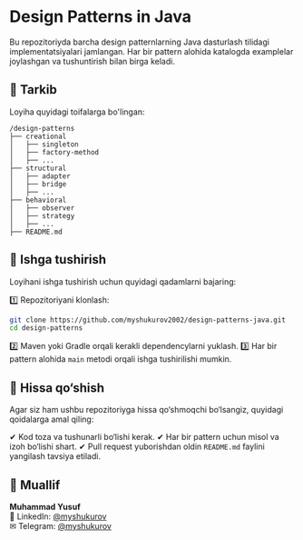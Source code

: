 # Design Patterns in Java

Bu repozitoriyda barcha design patternlarning Java dasturlash tilidagi implementatsiyalari jamlangan. Har bir pattern alohida katalogda examplelar joylashgan va tushuntirish bilan birga keladi.

## 📌 Tarkib

Loyiha quyidagi toifalarga bo'lingan:

```
/design-patterns
├── creational
│   ├── singleton
│   ├── factory-method
│   ├── ...
├── structural
│   ├── adapter
│   ├── bridge
│   ├── ...
├── behavioral
│   ├── observer
│   ├── strategy
│   ├── ...
├── README.md
```

## 🚀 Ishga tushirish

Loyihani ishga tushirish uchun quyidagi qadamlarni bajaring:

1️⃣ Repozitoriyani klonlash:
   ```sh
   git clone https://github.com/myshukurov2002/design-patterns-java.git
   cd design-patterns
   ```
2️⃣ Maven yoki Gradle orqali kerakli dependencylarni yuklash.
3️⃣ Har bir pattern alohida `main` metodi orqali ishga tushirilishi mumkin.

## 🤝 Hissa qo‘shish

Agar siz ham ushbu repozitoriyga hissa qo‘shmoqchi bo‘lsangiz, quyidagi qoidalarga amal qiling:

✔ Kod toza va tushunarli bo‘lishi kerak.
✔ Har bir pattern uchun misol va izoh bo‘lishi shart.
✔ Pull request yuborishdan oldin `README.md` faylini yangilash tavsiya etiladi.

## 👤 Muallif

**Muhammad Yusuf**  
📎 LinkedIn: [@myshukurov](https://www.linkedin.com/in/myshukurov)  
✉ Telegram: [@myshukurov](https://t.me/myshukurov)
